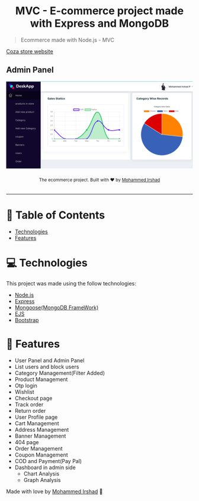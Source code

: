 <h1 align="center"> MVC - E-commerce project made with Express and MongoDB</h1>

> Ecommerce made with Node.js - MVC 
<div>
<a href="https://ecommerce-4s1j.onrender.com/">Coza store website</a>
</div>


## Admin Panel
![screencapture-localhost-3000-admin-dashboard-2022-12-17-05_59_18](admin.png)



<div align="center">
  <sub>The ecommerce project. Built with ❤︎ by
    <a href="https://github.com/Irshadparakkat/Ecommerce/">Mohammed Irshad</a>
  </sub>
</div>

<br />


---

# :pushpin: Table of Contents

* [Technologies](#computer-technologies)
* [Features](#rocket-features)



# :computer: Technologies
This project was made using the follow technologies:
<ul>
  <li><a href="https://nodejs.org/en/">Node.js</a></li>
  <li><a href="https://expressjs.com/">Express</a></li>
  <li><a href="https://mongoosejs.com/docs/">Mongoose(MongoDB FrameWork)</a></li>
  <li><a href="https://ejs.co/">EJS</a></li>
  <li><a href="https://getbootstrap.com/docs/4.0/getting-started/introduction/">Bootstrap</a></li>
</ul>   

# :rocket: Features

- User Panel and Admin Panel
- List users and block users
- Category Management(Filter Added)
- Product Management
- Otp login
- Wishlist
- Checkout page
- Track order
- Return order
- User Profile page
- Cart Management
- Address Management
- Banner Management
- 404 page
- Order Management
- Coupon Management
- COD and Payment(Pay Pal)
- Dashboard in admin side
  - Chart Analysis
  - Graph Analysis





Made with love by [Mohammed Irshad](https://github.com/Irshadparakkat) 🚀
